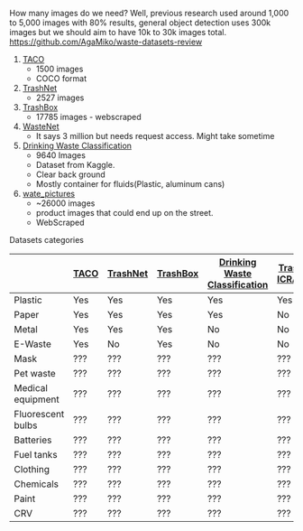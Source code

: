 How many images do we need? Well, previous research used around 1,000 to 5,000 images with 80% results, general object detection uses 300k images but we should aim to have 10k to 30k images total. https://github.com/AgaMiko/waste-datasets-review

1. [TACO](http://tacodataset.org/)
   - 1500 images
   - COCO format
 2. [TrashNet](https://github.com/garythung/trashnet)
    - 2527 images
 3. [TrashBox](https://github.com/nikhilvenkatkumsetty/TrashBox)
    - 17785 images - webscraped
 4. [WasteNet](https://recycleye.com/wastenet/)
    - It says 3 million but needs request access. Might take sometime
 5. [Drinking Waste Classification](https://www.kaggle.com/arkadiyhacks/drinking-waste-classification)
    - 9640 Images
    - Dataset from Kaggle. 
    - Clear back ground
    - Mostly container for fluids(Plastic, aluminum cans)
 6. [wate_pictures](https://www.kaggle.com/datasets/wangziang/waste-pictures)
    - ~26000 images
    - product images that could end up on the street. 
    - WebScraped 

Datasets categories

|  | [TACO](http://tacodataset.org/)  | [TrashNet](https://github.com/garythung/trashnet) | [TrashBox](https://github.com/nikhilvenkatkumsetty/TrashBox) | [Drinking Waste Classification](https://www.kaggle.com/arkadiyhacks/drinking-waste-classification) | [Trash-ICRA19](https://conservancy.umn.edu/handle/11299/214366) |
| ------------- | ------------- | ------------- | ------------- | ------------- | ------------- |
| Plastic | Yes  | Yes  | Yes | Yes | Yes |
| Paper | Yes  | Yes  | Yes | Yes | No |
| Metal | Yes  | Yes  | Yes | No | No |
| E-Waste | Yes  | No  | Yes | No | No |
| Mask | ???  | ???  | ??? | ??? | ??? |
| Pet waste | ???  | ???  | ??? | ??? | ??? |
| Medical equipment | ???  | ???  | ??? | ??? | ??? |
| Fluorescent bulbs | ???  | ???  | ??? | ??? | ??? |
| Batteries | ???  | ???  | ??? | ??? | ??? |
| Fuel tanks | ???  | ???  | ??? | ??? | ??? |
| Clothing | ???  | ???  | ??? | ??? | ??? |
| Chemicals | ???  | ???  | ??? | ??? | ??? |
| Paint | ???  | ???  | ??? | ??? | ??? |
| CRV | ???  | ???  | ??? | ??? | ??? |
